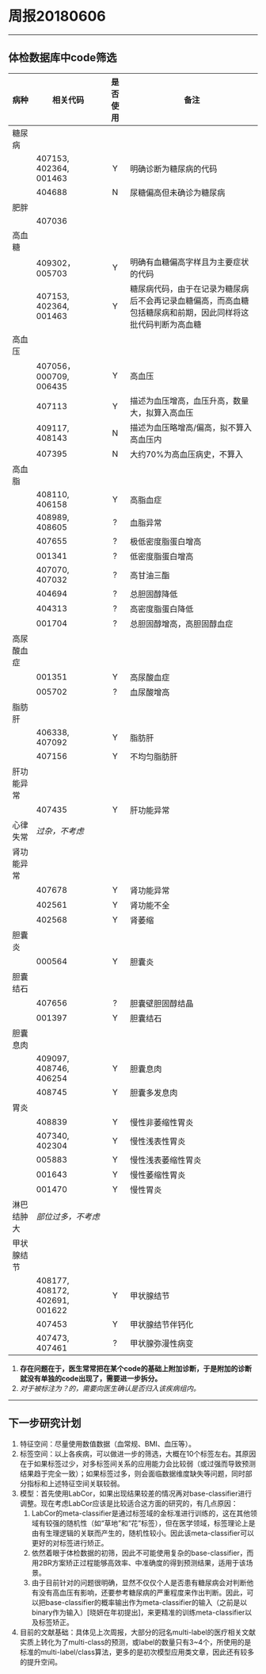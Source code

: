 # 周报20180606

---

## 体检数据库中code筛选

|病种|相关代码|是否使用|备注|
|----|--------|:------:|----|
|糖尿病
||407153, 402364, 001463 |Y|明确诊断为糖尿病的代码
||404688 |N|尿糖偏高但未确诊为糖尿病
|肥胖
||407036
|高血糖
||409302，005703 |Y|明确有血糖偏高字样且为主要症状的代码
||407153, 402364, 001463 |Y|糖尿病代码，由于在记录为糖尿病后不会再记录血糖偏高，而高血糖包括糖尿病和前期，因此同样将这批代码判断为高血糖
|高血压
||407056， 000709, 006435 |Y|高血压
||407113 |Y|描述为血压增高，血压升高，数量大，拟算入高血压
||409117, 408143 |N|描述为血压略增高/偏高，拟不算入高血压内
||407395 |N|大约70%为高血压病史，不算入
|高血脂
||408110, 406158 |Y|高脂血症
||408989, 408605 |?|血脂异常
||407655 |?|极低密度脂蛋白增高
||001341 |?|低密度脂蛋白增高
||407070, 407032 |?|高甘油三酯
||404694 |?|总胆固醇降低
||404313 |?|高密度脂蛋白降低
||001704 |?|总胆固醇增高，高胆固醇血症
|高尿酸血症
||001351 |Y|高尿酸血症
||005702 |?|血尿酸增高
|脂肪肝
||406338, 407092  |Y|脂肪肝
||407156 |Y|不均匀脂肪肝
|肝功能异常
||407435 |Y|肝功能异常
|心律失常|*过杂，不考虑*
|肾功能异常
||407678 |Y|肾功能异常
||402561 |Y|肾功能不全
||402568 |Y|肾萎缩
|胆囊炎
||000564 |Y|胆囊炎
|胆囊结石 
||407656 |?|胆囊壁胆固醇结晶
||001397 |Y|胆囊结石
|胆囊息肉
||409097, 408746, 406254 |Y|胆囊息肉
||408745 |Y|胆囊多发息肉
|胃炎
||408839 |Y|慢性非萎缩性胃炎
||407340, 402304 |Y|慢性浅表性胃炎
||005883 |Y|慢性浅表萎缩性胃炎
||001643 |Y|慢性萎缩性胃炎
||001470 |Y|慢性胃炎
|淋巴结肿大|*部位过多，不考虑*
|甲状腺结节
||408177, 408172, 402691, 001622 |Y|甲状腺结节
||407453 |Y|甲状腺结节伴钙化
||407473, 407461 |?|甲状腺弥漫性病变

1. **存在问题在于，医生常常把在某个code的基础上附加诊断，于是附加的诊断就没有单独的code出现了，需要进一步拆分。**
1. **对于被标注为？的，需要向医生确认是否归入该疾病组内*。*

---

## 下一步研究计划

1. 特征空间：尽量使用数值数据（血常规、BMI、血压等）。
2. 标签空间：以上各疾病，可以做进一步的筛选，大概在10个标签左右。其原因在于如果标签过少，对多标签间关系的应用能力会比较弱（或过强而导致预测结果趋于完全一致）；如果标签过多，则会面临数据维度缺失等问题，同时部分指标和上述特征空间关联较弱。
3. 模型：首先使用LabCor，如果出现结果较差的情况再对base-classifier进行调整。现在考虑LabCor应该是比较适合这方面的研究的，有几点原因：
   1. LabCor的meta-classifier是通过标签域的金标准进行训练的，这在其他领域有较强的随机性（如“草地”和“花”标签），但在医学领域，标签理论上是由有生理逻辑的关联而产生的，随机性较小。因此该meta-classifier可以更好的对标签进行矫正。
   2. 依然着眼于体检数据的初筛，因此不可能使用复杂的base-classifier，而用2BR方案矫正过程能够高效率、中准确度的得到预测结果，适用于该场景。
   3. 由于目前针对的问题很明确，显然不仅仅个人是否患有糖尿病会对判断他有没有高血压有影响，还要参考糖尿病的严重程度来作出判断。因此，可以把base-classifier的概率输出作为meta-classifier的输入（之前是以binary作为输入）\[晓妍在年初提出\]，来更精准的训练meta-classifier以及标签矫正。
4. 目前的文献基础：具体见上次周报，大部分的冠名multi-label的医疗相关文献实质上转化为了multi-class的预测，或label的数量只有3~4个，所使用的是标准的multi-label/class算法，更多的是初次模型应用类文章，因此还有较多的提升空间。
